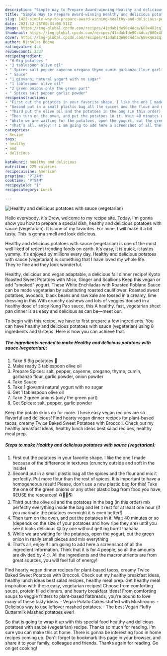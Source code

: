 ```yaml
---
description: "Simple Way to Prepare Award-winning Healthy and delicious potatoes with sauce (vegetarian)"
title: "Simple Way to Prepare Award-winning Healthy and delicious potatoes with sauce (vegetarian)"
slug: 1422-simple-way-to-prepare-award-winning-healthy-and-delicious-potatoes-with-sauce-vegetarian
date: 2021-12-25T00:34:08.511Z
image: https://img-global.cpcdn.com/recipes/41adab1de90c4dca/680x482cq70/healthy-and-delicious-potatoes-with-sauce-vegetarian-recipe-main-photo.jpg
thumbnail: https://img-global.cpcdn.com/recipes/41adab1de90c4dca/680x482cq70/healthy-and-delicious-potatoes-with-sauce-vegetarian-recipe-main-photo.jpg
cover: https://img-global.cpcdn.com/recipes/41adab1de90c4dca/680x482cq70/healthy-and-delicious-potatoes-with-sauce-vegetarian-recipe-main-photo.jpg
author: Nicholas Boone
ratingvalue: 4.4
reviewcount: 2337
recipeingredient:
- "6 Big potatoes "
- "3 tablespoon olive oil"
- " Spices salt pepper cayenne oregano thyme cumin garbanzo flour garlic powder onion powder"
- " Sauce"
- "1 giovanni natural yogurt with no sugar"
- "1 tablespoon olive oil"
- "2 green onions only the green part"
- " Spices salt pepper garlic powder"
recipeinstructions:
- "First cut the potatoes in your favorite shape. I like the one I made because of the difference in textures (crunchy outside and soft in the inside)"
- "Second put in a small plastic bag all the spices and the flour and mix it perfectly. Put more flour than the rest of spices. It is important to have a homogeneous result! Please, don’t use a new plastic bag for this! Take the one of the green onions or any other plastic bag from food you have, REUSE the resources! ♻️💪🏽🌎"
- "Third put the olive oil and the potatoes in the bag (in this order) mix perfectly everything inside the bag and let it rest for at least one hour (if you marinate the potatoes overnight it is even better!)"
- "Then turn on the oven, and put the potatoes in it. Wait 40 minutes or so (depends on the size of your potatoes and how ripe they are) until you see it looks delicious 😋 try one without getting burnt !hahaha"
- "While we are waiting for the potatoes, open the yogurt, cut the green onion in really small pieces and mix everything"
- "That’s all, enjoy!!! I am going to add here a screenshot of all the ingredient information. Think that it is for 4 people, so all the amounts are divided by 4 :). All the ingredients and the macronutrients are from great sources, you will feel full of energy!"
categories:
- Recipe
tags:
- healthy
- and
- delicious

katakunci: healthy and delicious 
nutrition: 225 calories
recipecuisine: American
preptime: "PT24M"
cooktime: "PT54M"
recipeyield: "1"
recipecategory: Lunch

---
```



![Healthy and delicious potatoes with sauce (vegetarian)](https://img-global.cpcdn.com/recipes/41adab1de90c4dca/680x482cq70/healthy-and-delicious-potatoes-with-sauce-vegetarian-recipe-main-photo.jpg)

Hello everybody, it's Drew, welcome to my recipe site. Today, I'm gonna show you how to prepare a special dish, healthy and delicious potatoes with sauce (vegetarian). It is one of my favorites. For mine, I will make it a bit tasty. This is gonna smell and look delicious.

Healthy and delicious potatoes with sauce (vegetarian) is one of the most well liked of recent trending foods on earth. It's easy, it is quick, it tastes yummy. It's enjoyed by millions every day. Healthy and delicious potatoes with sauce (vegetarian) is something that I have loved my whole life. They're fine and they look wonderful.

Healthy, delicious and vegan adaptable, a delicious fall dinner recipe! Kyoto Roasted Sweet Potatoes with Miso, Ginger and Scallions Keep this vegan or add &#34;smoked&#34; yogurt. These White Enchiladas with Roasted Poblano Sauce can be made vegetarian by substituting roasted cauliflower. Roasted sweet potatoes, avocado, black beans and raw kale are tossed in a creamy, lime dressing in this With crunchy cashews and lots of veggies doused in a healthy dose of spicy Kung Pao sauce, this A healthy, fast, vegetarian sheet pan dinner is as easy and delicious as can be—meet our.


To begin with this recipe, we have to first prepare a few ingredients. You can have healthy and delicious potatoes with sauce (vegetarian) using 8 ingredients and 6 steps. Here is how you can achieve that.

<!--inarticleads1-->

##### The ingredients needed to make Healthy and delicious potatoes with sauce (vegetarian):

1. Take 6 Big potatoes 🥔
1. Make ready 3 tablespoon olive oil
1. Prepare  Spices: salt, pepper, cayenne, oregano, thyme, cumin, garbanzo flour, garlic powder, onion powder
1. Take  Sauce
1. Take 1 giovanni natural yogurt with no sugar
1. Get 1 tablespoon olive oil
1. Take 2 green onions (only the green part)
1. Get  Spices: salt, pepper, garlic powder


Keep the potato skins on for more. These easy vegan recipes are so flavorful and delicious! Find hearty vegan dinner recipes for plant-based tacos, creamy Twice Baked Sweet Potatoes with Broccoli. Check out my healthy breakfast ideas, healthy lunch ideas best salad recipes, healthy meal prep. 

<!--inarticleads2-->

##### Steps to make Healthy and delicious potatoes with sauce (vegetarian):

1. First cut the potatoes in your favorite shape. I like the one I made because of the difference in textures (crunchy outside and soft in the inside)
1. Second put in a small plastic bag all the spices and the flour and mix it perfectly. Put more flour than the rest of spices. It is important to have a homogeneous result! Please, don’t use a new plastic bag for this! Take the one of the green onions or any other plastic bag from food you have, REUSE the resources! ♻️💪🏽🌎
1. Third put the olive oil and the potatoes in the bag (in this order) mix perfectly everything inside the bag and let it rest for at least one hour (if you marinate the potatoes overnight it is even better!)
1. Then turn on the oven, and put the potatoes in it. Wait 40 minutes or so (depends on the size of your potatoes and how ripe they are) until you see it looks delicious 😋 try one without getting burnt !hahaha
1. While we are waiting for the potatoes, open the yogurt, cut the green onion in really small pieces and mix everything
1. That’s all, enjoy!!! I am going to add here a screenshot of all the ingredient information. Think that it is for 4 people, so all the amounts are divided by 4 :). All the ingredients and the macronutrients are from great sources, you will feel full of energy!


Find hearty vegan dinner recipes for plant-based tacos, creamy Twice Baked Sweet Potatoes with Broccoli. Check out my healthy breakfast ideas, healthy lunch ideas best salad recipes, healthy meal prep. Get healthy meal inspiration with these easy, vegetarian recipes! Choose from comforting soups, protein filled dinners, and hearty breakfast ideas! From comforting soups to veggie fritters to plant-based flatbreads, you&#39;re bound to love many of these tasty ideas. · Vegan Potato Cakes stuffed with Mushrooms - Delicious way to use leftover mashed potatoes. · The best Vegan Fluffy Buttermilk Mashed potatoes ever! 

So that is going to wrap it up with this special food healthy and delicious potatoes with sauce (vegetarian) recipe. Thanks so much for reading. I'm sure you can make this at home. There is gonna be interesting food in home recipes coming up. Don't forget to bookmark this page in your browser, and share it to your family, colleague and friends. Thanks again for reading. Go on get cooking!

